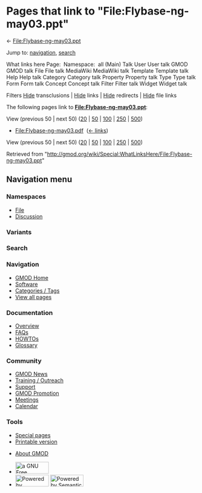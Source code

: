 <div id="mw-page-base" class="noprint">

</div>

<div id="mw-head-base" class="noprint">

</div>

<div id="content" class="mw-body" role="main">

<span id="top"></span>

<div id="mw-js-message" style="display:none;">

</div>



# <span dir="auto">Pages that link to "File:Flybase-ng-may03.ppt"</span>

<div id="bodyContent">

<div id="contentSub">

←
[File:Flybase-ng-may03.ppt](/wiki/File:Flybase-ng-may03.ppt "File:Flybase-ng-may03.ppt")

</div>

<div id="jump-to-nav" class="mw-jump">

Jump to: [navigation](#mw-navigation), [search](#p-search)

</div>

<div id="mw-content-text">

What links here Page:  Namespace:  all (Main) Talk User User talk GMOD
GMOD talk File File talk MediaWiki MediaWiki talk Template Template talk
Help Help talk Category Category talk Property Property talk Type Type
talk Form Form talk Concept Concept talk Filter Filter talk Widget
Widget talk

Filters
[Hide](/mediawiki/index.php?title=Special:WhatLinksHere/File:Flybase-ng-may03.ppt&hidetrans=1 "Special:WhatLinksHere/File:Flybase-ng-may03.ppt")
transclusions \|
[Hide](/mediawiki/index.php?title=Special:WhatLinksHere/File:Flybase-ng-may03.ppt&hidelinks=1 "Special:WhatLinksHere/File:Flybase-ng-may03.ppt")
links \|
[Hide](/mediawiki/index.php?title=Special:WhatLinksHere/File:Flybase-ng-may03.ppt&hideredirs=1 "Special:WhatLinksHere/File:Flybase-ng-may03.ppt")
redirects \|
[Hide](/mediawiki/index.php?title=Special:WhatLinksHere/File:Flybase-ng-may03.ppt&hideimages=1 "Special:WhatLinksHere/File:Flybase-ng-may03.ppt")
file links

The following pages link to
**[File:Flybase-ng-may03.ppt](/wiki/File:Flybase-ng-may03.ppt "File:Flybase-ng-may03.ppt")**:

View (previous 50 \| next 50)
([20](/mediawiki/index.php?title=Special:WhatLinksHere/File:Flybase-ng-may03.ppt&limit=20 "Special:WhatLinksHere/File:Flybase-ng-may03.ppt")
\|
[50](/mediawiki/index.php?title=Special:WhatLinksHere/File:Flybase-ng-may03.ppt&limit=50 "Special:WhatLinksHere/File:Flybase-ng-may03.ppt")
\|
[100](/mediawiki/index.php?title=Special:WhatLinksHere/File:Flybase-ng-may03.ppt&limit=100 "Special:WhatLinksHere/File:Flybase-ng-may03.ppt")
\|
[250](/mediawiki/index.php?title=Special:WhatLinksHere/File:Flybase-ng-may03.ppt&limit=250 "Special:WhatLinksHere/File:Flybase-ng-may03.ppt")
\|
[500](/mediawiki/index.php?title=Special:WhatLinksHere/File:Flybase-ng-may03.ppt&limit=500 "Special:WhatLinksHere/File:Flybase-ng-may03.ppt"))

- [File:Flybase-ng-may03.pdf](/wiki/File:Flybase-ng-may03.pdf "File:Flybase-ng-may03.pdf")
  ‎ <span class="mw-whatlinkshere-tools">([←
  links](/mediawiki/index.php?title=Special:WhatLinksHere&target=File%3AFlybase-ng-may03.pdf "Special:WhatLinksHere"))</span>

View (previous 50 \| next 50)
([20](/mediawiki/index.php?title=Special:WhatLinksHere/File:Flybase-ng-may03.ppt&limit=20 "Special:WhatLinksHere/File:Flybase-ng-may03.ppt")
\|
[50](/mediawiki/index.php?title=Special:WhatLinksHere/File:Flybase-ng-may03.ppt&limit=50 "Special:WhatLinksHere/File:Flybase-ng-may03.ppt")
\|
[100](/mediawiki/index.php?title=Special:WhatLinksHere/File:Flybase-ng-may03.ppt&limit=100 "Special:WhatLinksHere/File:Flybase-ng-may03.ppt")
\|
[250](/mediawiki/index.php?title=Special:WhatLinksHere/File:Flybase-ng-may03.ppt&limit=250 "Special:WhatLinksHere/File:Flybase-ng-may03.ppt")
\|
[500](/mediawiki/index.php?title=Special:WhatLinksHere/File:Flybase-ng-may03.ppt&limit=500 "Special:WhatLinksHere/File:Flybase-ng-may03.ppt"))

</div>

<div class="printfooter">

Retrieved from
"<http://gmod.org/wiki/Special:WhatLinksHere/File:Flybase-ng-may03.ppt>"

</div>

<div id="catlinks" class="catlinks catlinks-allhidden">

</div>

<div class="visualClear">

</div>

</div>

</div>

<div id="mw-navigation">

## Navigation menu

<div id="mw-head">



<div id="left-navigation">

<div id="p-namespaces" class="vectorTabs" role="navigation"
aria-labelledby="p-namespaces-label">

### Namespaces

- <span id="ca-nstab-image"><a href="/wiki/File:Flybase-ng-may03.ppt" accesskey="c"
  title="View the file page [c]">File</a></span>
- <span id="ca-talk"><a
  href="/mediawiki/index.php?title=File_talk:Flybase-ng-may03.ppt&amp;action=edit&amp;redlink=1"
  accesskey="t"
  title="Discussion about the content page [t]">Discussion</a></span>

</div>

<div id="p-variants" class="vectorMenu emptyPortlet" role="navigation"
aria-labelledby="p-variants-label">

### 

### Variants[](#)

<div class="menu">

</div>

</div>

</div>

<div id="right-navigation">





</div>

<div id="p-search" role="search">

### Search

<div id="simpleSearch">

</div>

</div>

</div>

</div>

<div id="mw-panel">

<div id="p-logo" role="banner">

<a href="/wiki/Main_Page"
style="background-image: url(http://gmod.org/images/GMOD-cogs.png);"
title="Visit the main page"></a>

</div>

<div id="p-Navigation" class="portal" role="navigation"
aria-labelledby="p-Navigation-label">

### Navigation

<div class="body">

- <span id="n-GMOD-Home">[GMOD Home](/wiki/Main_Page)</span>
- <span id="n-Software">[Software](/wiki/GMOD_Components)</span>
- <span id="n-Categories-.2F-Tags">[Categories /
  Tags](/wiki/Categories)</span>
- <span id="n-View-all-pages">[View all
  pages](/wiki/Special:AllPages)</span>

</div>

</div>

<div id="p-Documentation" class="portal" role="navigation"
aria-labelledby="p-Documentation-label">

### Documentation

<div class="body">

- <span id="n-Overview">[Overview](/wiki/Overview)</span>
- <span id="n-FAQs">[FAQs](/wiki/Category:FAQ)</span>
- <span id="n-HOWTOs">[HOWTOs](/wiki/Category:HOWTO)</span>
- <span id="n-Glossary">[Glossary](/wiki/Glossary)</span>

</div>

</div>

<div id="p-Community" class="portal" role="navigation"
aria-labelledby="p-Community-label">

### Community

<div class="body">

- <span id="n-GMOD-News">[GMOD News](/wiki/GMOD_News)</span>
- <span id="n-Training-.2F-Outreach">[Training /
  Outreach](/wiki/Training_and_Outreach)</span>
- <span id="n-Support">[Support](/wiki/Support)</span>
- <span id="n-GMOD-Promotion">[GMOD
  Promotion](/wiki/GMOD_Promotion)</span>
- <span id="n-Meetings">[Meetings](/wiki/Meetings)</span>
- <span id="n-Calendar">[Calendar](/wiki/Calendar)</span>

</div>

</div>

<div id="p-tb" class="portal" role="navigation"
aria-labelledby="p-tb-label">

### Tools

<div class="body">

- <span id="t-specialpages"><a href="/wiki/Special:SpecialPages" accesskey="q"
  title="A list of all special pages [q]">Special pages</a></span>
- <span id="t-print"><a
  href="/mediawiki/index.php?title=Special:WhatLinksHere/File:Flybase-ng-may03.ppt&amp;printable=yes"
  rel="alternate" accesskey="p"
  title="Printable version of this page [p]">Printable version</a></span>

</div>

</div>

</div>

</div>

<div id="footer" role="contentinfo">

- <span id="footer-places-about">[About
  GMOD](/wiki/GMOD:About "GMOD:About")</span>

<!-- -->

- <span id="footer-copyrightico">[<img src="http://www.gnu.org/graphics/gfdl-logo-small.png" width="88"
  height="31" alt="a GNU Free Documentation License" />](http://www.gnu.org/licenses/fdl-1.3.html)</span>
- <span id="footer-poweredbyico">[<img src="/mediawiki/skins/common/images/poweredby_mediawiki_88x31.png"
  width="88" height="31" alt="Powered by MediaWiki" />](//www.mediawiki.org/)
  [<img
  src="/mediawiki/extensions/SemanticMediaWiki/includes/../resources/images/smw_button.png"
  width="88" height="31" alt="Powered by Semantic MediaWiki" />](https://www.semantic-mediawiki.org/wiki/Semantic_MediaWiki)</span>

<div style="clear:both">

</div>

</div>
